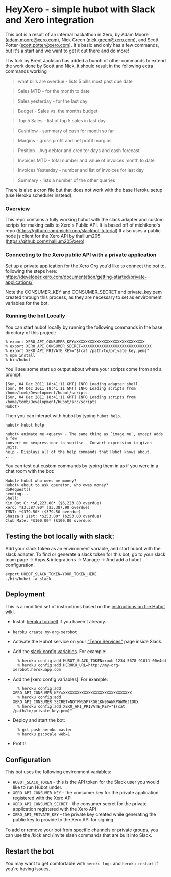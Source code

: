 # HeyXero - simple hubot with Slack and Xero integration

This bot is a result of an internal hackathon in Xero, by Adam Moore (adam.moore@xero.com), Nick Green (nick.green@xero.com), and Scott Potter (scott.potter@xero.com).
It's basic and only has a few commands, but it's a start and we want to get it out there and do more!

Ths fork by Brent Jackson has added a bunch of other commands to extend the work done by Scott and Nick, it should result in the following extra commands working

> what bills are overdue - lists 5 bills most past due date

> Sales MTD - for the month to date

> Sales yesterday - for the last day

> Budget - Sales vs. the months budget

> Top 5 Sales - list of top 5 sales in last day

> Cashflow - summary of cash for month so far

> Margins - gross profit and net profit margins

> Position - Avg debtor and creditor days and cash forecast

> Invoices MTD - total number and value of invoices month to date

> Invoices Yesterday - number and list of invoices for last day

> Summary - lists a number of the other queries 

There is also a cron file but that does not work with the base Heroku setup (use Heroku scheduler instead).  

### Overview

This repo contains a fully working hubot with the slack adapter and custom scripts for making calls to Xero's Public API.
It is based off of michikono's repo (https://github.com/michikono/slackbot-tutorial)
It also uses a public node js client for the Xero API by thallium205 (https://github.com/thallium205/xero)


### Connecting to the Xero public API with a private application

Set up a private application for the Xero Org you'd like to connect the bot to, following the steps here:
https://developer.xero.com/documentation/getting-started/private-applications/

Note the CONSUMER_KEY and CONSUMER_SECRET and private_key.pem created through this process, as they are necessary to set as environment variables for the bot.

### Running the bot Locally

You can start hubot locally by running the following commands in the base directory of this project:

    % export XERO_API_CONSUMER_KEY=XXXXXXXXXXXXXXXXXXXXXXXXXXXXXX
    % export XERO_API_CONSUMER_SECRET=XXXXXXXXXXXXXXXXXXXXXXXXXXXXXX
    % export XERO_API_PRIVATE_KEY="$(cat /path/to/private_key.pem)"
    % npm install
    % bin/hubot

You'll see some start up output about where your scripts come from and a
prompt:

    [Sun, 04 Dec 2011 18:41:11 GMT] INFO Loading adapter shell
    [Sun, 04 Dec 2011 18:41:11 GMT] INFO Loading scripts from /home/tomb/Development/hubot/scripts
    [Sun, 04 Dec 2011 18:41:11 GMT] INFO Loading scripts from /home/tomb/Development/hubot/src/scripts
    Hubot>

Then you can interact with hubot by typing `hubot help`.

    hubot> hubot help

    hubot> animate me <query> - The same thing as `image me`, except adds a few
    convert me <expression> to <units> - Convert expression to given units.
    help - Displays all of the help commands that Hubot knows about.
    ...

You can test out custom commands by typing them in as if you were in a chat room with the bot:

    Hubot> hubot who owes me money?
    Hubot> about to ask operator, who owes money?
    doRequest()
    sending...
    Shell: 
    Kim Dot C: *$6,223.80* ($6,223.80 overdue)
    xero: *$3,387.90* ($3,387.90 overdue)
    TMNT: *$379.50* ($379.50 overdue)
    Shazza's 21st: *$253.00* ($253.00 overdue)
    Club Mate: *$100.00* ($100.00 overdue)

## Testing the bot locally with slack:

Add your slack token as an environment variable, and start hubot with the slack adapter. To find or generate a slack token for this bot, go to your slack team page -> Apps & integrations -> Manage -> And add a hubot configuration. 
  
    export HUBOT_SLACK_TOKEN=YOUR_TOKEN_HERE
    ./bin/hubot -a slack
    
## Deployment

This is a modified set of instructions based on the [instructions on the Hubot wiki](https://github.com/github/hubot/blob/master/docs/deploying/heroku.md).

- Install [heroku toolbelt](https://toolbelt.heroku.com/) if you haven't already.
- `heroku create my-org-xerobot`
- Activate the Hubot service on your ["Team Services"](http://my.slack.com/services/new/hubot) page inside Slack.
- Add the [slack config variables](#adapter-configuration). For example:

        % heroku config:add HUBOT_SLACK_TOKEN=xoxb-1234-5678-91011-00e4dd
        % heroku config:add HEROKU_URL=http://my-org-xerobot.herokuapp.com

- Add the [xero config variables]. For example:

        % heroku config:add XERO_API_CONSUMER_KEY=XXXXXXXXXXXXXXXXXXXXXXXXXXXXXX
        % heroku config:add XERO_API_CONSUMER_SECRET=NOTFW35P7RGG1KN96AWKPGWM6JIOUX
        % heroku config:add XERO_API_PRIVATE_KEY="$(cat /path/to/private_key.pem)"

- Deploy and start the bot:

        % git push heroku master
        % heroku ps:scale web=1

- Profit!

## Configuration

This bot uses the following environment variables:

 - `HUBOT_SLACK_TOKEN` - this is the API token for the Slack user you would like to run Hubot under.
 - `XERO_API_CONSUMER_KEY` - the consumer key for the private application registered with the Xero API
 - `XERO_API_CONSUMER_SECRET` - the consumer secret for the private application registered with the Xero API
 - `XERO_API_PRIVATE_KEY` - the private key created while generating the public key to provide to the Xero API for signing.

To add or remove your bot from specific channels or private groups, you can use the /kick and /invite slash commands that are built into Slack.

## Restart the bot

You may want to get comfortable with `heroku logs` and `heroku restart`
if you're having issues.
